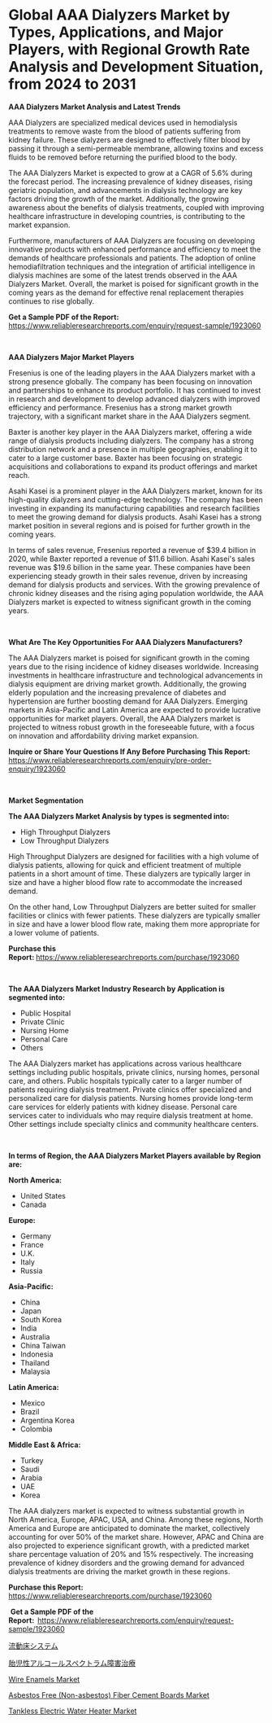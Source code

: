 <p><h1>Global AAA Dialyzers Market by Types, Applications, and Major Players, with Regional Growth Rate Analysis and Development Situation, from 2024 to 2031</h1></p><p><strong>AAA Dialyzers Market Analysis and Latest Trends</strong></p>
<p><p>AAA Dialyzers are specialized medical devices used in hemodialysis treatments to remove waste from the blood of patients suffering from kidney failure. These dialyzers are designed to effectively filter blood by passing it through a semi-permeable membrane, allowing toxins and excess fluids to be removed before returning the purified blood to the body.</p><p>The AAA Dialyzers Market is expected to grow at a CAGR of 5.6% during the forecast period. The increasing prevalence of kidney diseases, rising geriatric population, and advancements in dialysis technology are key factors driving the growth of the market. Additionally, the growing awareness about the benefits of dialysis treatments, coupled with improving healthcare infrastructure in developing countries, is contributing to the market expansion.</p><p>Furthermore, manufacturers of AAA Dialyzers are focusing on developing innovative products with enhanced performance and efficiency to meet the demands of healthcare professionals and patients. The adoption of online hemodiafiltration techniques and the integration of artificial intelligence in dialysis machines are some of the latest trends observed in the AAA Dialyzers Market. Overall, the market is poised for significant growth in the coming years as the demand for effective renal replacement therapies continues to rise globally.</p></p>
<p><strong>Get a Sample PDF of the Report:&nbsp;</strong> <a href="https://www.reliableresearchreports.com/enquiry/request-sample/1923060">https://www.reliableresearchreports.com/enquiry/request-sample/1923060</a></p>
<p>&nbsp;</p>
<p><strong>AAA Dialyzers Major Market Players</strong></p>
<p><p>Fresenius is one of the leading players in the AAA Dialyzers market with a strong presence globally. The company has been focusing on innovation and partnerships to enhance its product portfolio. It has continued to invest in research and development to develop advanced dialyzers with improved efficiency and performance. Fresenius has a strong market growth trajectory, with a significant market share in the AAA Dialyzers segment.</p><p>Baxter is another key player in the AAA Dialyzers market, offering a wide range of dialysis products including dialyzers. The company has a strong distribution network and a presence in multiple geographies, enabling it to cater to a large customer base. Baxter has been focusing on strategic acquisitions and collaborations to expand its product offerings and market reach.</p><p>Asahi Kasei is a prominent player in the AAA Dialyzers market, known for its high-quality dialyzers and cutting-edge technology. The company has been investing in expanding its manufacturing capabilities and research facilities to meet the growing demand for dialysis products. Asahi Kasei has a strong market position in several regions and is poised for further growth in the coming years.</p><p>In terms of sales revenue, Fresenius reported a revenue of $39.4 billion in 2020, while Baxter reported a revenue of $11.6 billion. Asahi Kasei's sales revenue was $19.6 billion in the same year. These companies have been experiencing steady growth in their sales revenue, driven by increasing demand for dialysis products and services. With the growing prevalence of chronic kidney diseases and the rising aging population worldwide, the AAA Dialyzers market is expected to witness significant growth in the coming years.</p></p>
<p>&nbsp;</p>
<p><strong>What Are The Key Opportunities For AAA Dialyzers Manufacturers?</strong></p>
<p><p>The AAA Dialyzers market is poised for significant growth in the coming years due to the rising incidence of kidney diseases worldwide. Increasing investments in healthcare infrastructure and technological advancements in dialysis equipment are driving market growth. Additionally, the growing elderly population and the increasing prevalence of diabetes and hypertension are further boosting demand for AAA Dialyzers. Emerging markets in Asia-Pacific and Latin America are expected to provide lucrative opportunities for market players. Overall, the AAA Dialyzers market is projected to witness robust growth in the foreseeable future, with a focus on innovation and affordability driving market expansion.</p></p>
<p><strong>Inquire or Share Your Questions If Any Before Purchasing This Report:</strong> <a href="https://www.reliableresearchreports.com/enquiry/pre-order-enquiry/1923060">https://www.reliableresearchreports.com/enquiry/pre-order-enquiry/1923060</a></p>
<p>&nbsp;</p>
<p><strong>Market Segmentation</strong></p>
<p><strong>The AAA Dialyzers Market Analysis by types is segmented into:</strong></p>
<p><ul><li>High Throughput Dialyzers</li><li>Low Throughput Dialyzers</li></ul></p>
<p><p>High Throughput Dialyzers are designed for facilities with a high volume of dialysis patients, allowing for quick and efficient treatment of multiple patients in a short amount of time. These dialyzers are typically larger in size and have a higher blood flow rate to accommodate the increased demand. </p><p>On the other hand, Low Throughput Dialyzers are better suited for smaller facilities or clinics with fewer patients. These dialyzers are typically smaller in size and have a lower blood flow rate, making them more appropriate for a lower volume of patients.</p></p>
<p><strong>Purchase this Report:&nbsp;</strong><a href="https://www.reliableresearchreports.com/purchase/1923060">https://www.reliableresearchreports.com/purchase/1923060</a></p>
<p>&nbsp;</p>
<p><strong>The AAA Dialyzers Market Industry Research by Application is segmented into:</strong></p>
<p><ul><li>Public Hospital</li><li>Private Clinic</li><li>Nursing Home</li><li>Personal Care</li><li>Others</li></ul></p>
<p><p>The AAA Dialyzers market has applications across various healthcare settings including public hospitals, private clinics, nursing homes, personal care, and others. Public hospitals typically cater to a larger number of patients requiring dialysis treatment. Private clinics offer specialized and personalized care for dialysis patients. Nursing homes provide long-term care services for elderly patients with kidney disease. Personal care services cater to individuals who may require dialysis treatment at home. Other settings include specialty clinics and community healthcare centers.</p></p>
<p>&nbsp;</p>
<p><strong>In terms of Region, the AAA Dialyzers Market Players available by Region are:</strong></p>
<p>
    <p> <strong> North America: </strong>
        <ul>
            <li>United States</li>
            <li>Canada</li>
        </ul>
        </p> 
    <p> <strong> Europe: </strong>
        <ul>
            <li>Germany</li>
            <li>France</li>
            <li>U.K.</li>
            <li>Italy</li>
            <li>Russia</li>
        </ul>
        </p> 
    <p> <strong> Asia-Pacific: </strong>
        <ul>
            <li>China</li>
            <li>Japan</li>
            <li>South Korea</li>
            <li>India</li>
            <li>Australia</li>
            <li>China Taiwan</li>
            <li>Indonesia</li>
            <li>Thailand</li>
            <li>Malaysia</li>
        </ul>
        </p> 
    <p> <strong> Latin America: </strong>
        <ul>
            <li>Mexico</li>
            <li>Brazil</li>
            <li>Argentina Korea</li>
            <li>Colombia</li>
        </ul>
        </p> 
    <p> <strong> Middle East & Africa: </strong>
        <ul>
            <li>Turkey</li>
            <li>Saudi</li>
            <li>Arabia</li>
            <li>UAE</li>
            <li>Korea</li>
        </ul>
    </p>
    </p>
<p><p>The AAA dialyzers market is expected to witness substantial growth in North America, Europe, APAC, USA, and China. Among these regions, North America and Europe are anticipated to dominate the market, collectively accounting for over 50% of the market share. However, APAC and China are also projected to experience significant growth, with a predicted market share percentage valuation of 20% and 15% respectively. The increasing prevalence of kidney disorders and the growing demand for advanced dialysis treatments are driving the market growth in these regions.</p></p>
<p><strong>Purchase this Report: </strong><a href="https://www.reliableresearchreports.com/purchase/1923060">https://www.reliableresearchreports.com/purchase/1923060</a></p>
<p>&nbsp;<strong>Get a Sample PDF of the Report:&nbsp;&nbsp;</strong><a href="https://www.reliableresearchreports.com/enquiry/request-sample/1923060">https://www.reliableresearchreports.com/enquiry/request-sample/1923060</a></p>
<p><strong></strong></p>
<p><p><a href="https://medium.com/@andym141978/%E6%B5%81%E5%8B%95%E5%B1%A4%E3%82%B7%E3%82%B9%E3%83%86%E3%83%A0%E5%B8%82%E5%A0%B4%E3%81%AE%E5%88%86%E6%9E%90-%E3%82%B0%E3%83%AD%E3%83%BC%E3%83%90%E3%83%AB%E7%94%A3%E6%A5%AD%E3%81%AE%E5%B1%95%E6%9C%9B%E3%81%A8%E4%BA%88%E6%B8%AC-2024%E5%B9%B4%E3%81%8B%E3%82%892031%E5%B9%B4-73d8b7a72d5e">流動床システム</a></p><p><a href="https://medium.com/@ebonyhane1955/%E8%83%8E%E5%85%90%E3%82%A2%E3%83%AB%E3%82%B3%E3%83%BC%E3%83%AB%E3%82%B9%E3%83%9A%E3%82%AF%E3%83%88%E3%83%A9%E3%83%A0%E9%9A%9C%E5%AE%B3%E6%B2%BB%E7%99%82%E5%B8%82%E5%A0%B4%E5%B1%95%E6%9C%9B-%E7%94%A3%E6%A5%AD%E3%81%AE%E6%A6%82%E8%A6%81%E3%81%A8%E4%BA%88%E6%B8%AC-2024%E5%B9%B4%E3%81%8B%E3%82%892031%E5%B9%B4%E3%81%BE%E3%81%A7-ee5893d6da8d">胎児性アルコールスペクトラム障害治療</a></p><p><a href="https://view.publitas.com/reportprime-1/wire-enamels-market-size-furnishes-valuable-information-encompassing-market-share-market-trends-and-projections-spanning-from-2024-to-2031/">Wire Enamels Market</a></p><p><a href="https://funky-papaya-cf4.notion.site/Asbestos-Free-Non-asbestos-Fiber-Cement-Boards-Market-Analysis-and-Market-Size-Global-Industry-Ov-a835d192b4384fbfb979fb716e333bed">Asbestos Free (Non-asbestos) Fiber Cement Boards Market</a></p><p><a href="https://view.publitas.com/reportprime-1/tankless-electric-water-heater-market-size-growth-outlook-from-2024-to-2031-projecting-at-markets-trends-analysis-by-application-regional-outlook-and-revenue/">Tankless Electric Water Heater Market</a></p></p>